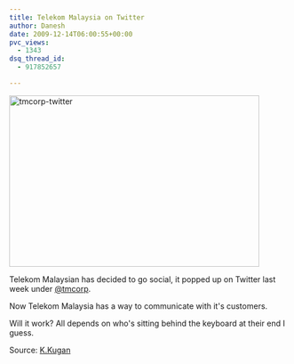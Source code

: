 ```yaml
---
title: Telekom Malaysia on Twitter
author: Danesh
date: 2009-12-14T06:00:55+00:00
pvc_views:
  - 1343
dsq_thread_id:
  - 917852657

---
```

[<img loading="lazy" class="alignnone size-medium wp-image-1893" title="tmcorp-twitter" src="/wp-content/uploads/2009/12/tmcorp-twitter-450x308.png" alt="tmcorp-twitter" width="450" height="308" srcset="/wp-content/uploads/2009/12/tmcorp-twitter-450x308.png 450w, /wp-content/uploads/2009/12/tmcorp-twitter.png 793w" sizes="(max-width: 450px) 100vw, 450px" />][1]

Telekom Malaysian has decided to go social, it popped up on Twitter last week under [@tmcorp][2].

Now Telekom Malaysia has a way to communicate with it's customers.

Will it work? All depends on who's sitting behind the keyboard at their end I guess.

Source: [K.Kugan][3]

 [1]: /wp-content/uploads/2009/12/tmcorp-twitter.png
 [2]: http://twitter.com/tmcorp
 [3]: http://www.malaysianwireless.com/2009/12/telekom-malaysia-on-twitter.html